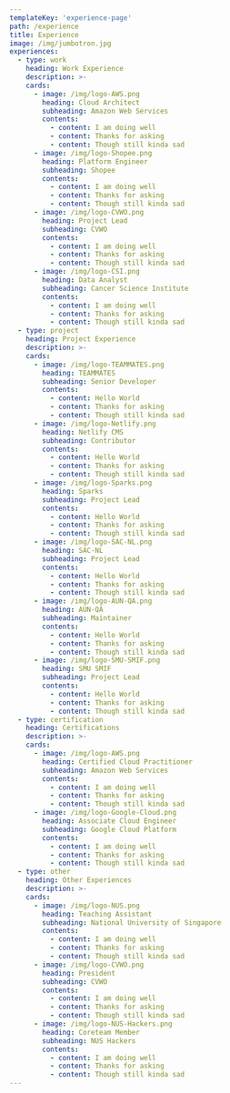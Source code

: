 ```yaml
---
templateKey: 'experience-page'
path: /experience
title: Experience
image: /img/jumbotron.jpg
experiences:
  - type: work
    heading: Work Experience
    description: >-
    cards:
      - image: /img/logo-AWS.png
        heading: Cloud Architect
        subheading: Amazon Web Services
        contents:
          - content: I am doing well
          - content: Thanks for asking
          - content: Though still kinda sad
      - image: /img/logo-Shopee.png
        heading: Platform Engineer
        subheading: Shopee
        contents:
          - content: I am doing well
          - content: Thanks for asking
          - content: Though still kinda sad
      - image: /img/logo-CVWO.png
        heading: Project Lead
        subheading: CVWO
        contents:
          - content: I am doing well
          - content: Thanks for asking
          - content: Though still kinda sad
      - image: /img/logo-CSI.png
        heading: Data Analyst
        subheading: Cancer Science Institute
        contents:
          - content: I am doing well
          - content: Thanks for asking
          - content: Though still kinda sad
  - type: project
    heading: Project Experience
    description: >-
    cards:
      - image: /img/logo-TEAMMATES.png
        heading: TEAMMATES
        subheading: Senior Developer
        contents:
          - content: Hello World
          - content: Thanks for asking
          - content: Though still kinda sad
      - image: /img/logo-Netlify.png
        heading: Netlify CMS
        subheading: Contributor
        contents:
          - content: Hello World
          - content: Thanks for asking
          - content: Though still kinda sad
      - image: /img/logo-Sparks.png
        heading: Sparks
        subheading: Project Lead
        contents:
          - content: Hello World
          - content: Thanks for asking
          - content: Though still kinda sad
      - image: /img/logo-SAC-NL.png
        heading: SAC-NL
        subheading: Project Lead
        contents:
          - content: Hello World
          - content: Thanks for asking
          - content: Though still kinda sad
      - image: /img/logo-AUN-QA.png
        heading: AUN-QA
        subheading: Maintainer
        contents:
          - content: Hello World
          - content: Thanks for asking
          - content: Though still kinda sad
      - image: /img/logo-SMU-SMIF.png
        heading: SMU SMIF
        subheading: Project Lead
        contents:
          - content: Hello World
          - content: Thanks for asking
          - content: Though still kinda sad
  - type: certification
    heading: Certifications
    description: >-
    cards:
      - image: /img/logo-AWS.png
        heading: Certified Cloud Practitioner
        subheading: Amazon Web Services
        contents:
          - content: I am doing well
          - content: Thanks for asking
          - content: Though still kinda sad
      - image: /img/logo-Google-Cloud.png
        heading: Associate Cloud Engineer
        subheading: Google Cloud Platform
        contents:
          - content: I am doing well
          - content: Thanks for asking
          - content: Though still kinda sad
  - type: other
    heading: Other Experiences
    description: >-
    cards:
      - image: /img/logo-NUS.png
        heading: Teaching Assistant
        subheading: National University of Singapore
        contents:
          - content: I am doing well
          - content: Thanks for asking
          - content: Though still kinda sad
      - image: /img/logo-CVWO.png
        heading: President
        subheading: CVWO
        contents:
          - content: I am doing well
          - content: Thanks for asking
          - content: Though still kinda sad
      - image: /img/logo-NUS-Hackers.png
        heading: Coreteam Member
        subheading: NUS Hackers
        contents:
          - content: I am doing well
          - content: Thanks for asking
          - content: Though still kinda sad
---
```

